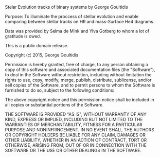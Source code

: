 Stelar Evolution tracks of binary systems
by George Goultidis

Purpose: To illuminate the proccess of stellar evolution and enable comparing between stellar tracks on HR and mass-Surface He4 diagrams.

Data was provided by Selma de Mink and Ylva Gotberg to whom a lot of gratitude is owed.

This is a public domain release.

Copyright (c) 2015, George Goultidis

Permission is hereby granted, free of charge, to any person obtaining a copy of this software and associated documentation files (the "Software"), to deal in the Software without restriction, including without limitation the rights to use, copy, modify, merge, publish, distribute, sublicense, and/or sell copies of the Software, and to permit persons to whom the Software is furnished to do so, subject to the following conditions:

The above copyright notice and this permission notice shall be included in all copies or substantial portions of the Software.

THE SOFTWARE IS PROVIDED "AS IS", WITHOUT WARRANTY OF ANY KIND, EXPRESS OR IMPLIED, INCLUDING BUT NOT LIMITED TO THE WARRANTIES OF MERCHANTABILITY, FITNESS FOR A PARTICULAR PURPOSE AND NONINFRINGEMENT. IN NO EVENT SHALL THE AUTHORS OR COPYRIGHT HOLDERS BE LIABLE FOR ANY CLAIM, DAMAGES OR OTHER LIABILITY, WHETHER IN AN ACTION OF CONTRACT, TORT OR OTHERWISE, ARISING FROM, OUT OF OR IN CONNECTION WITH THE SOFTWARE OR THE USE OR OTHER DEALINGS IN THE SOFTWARE.
